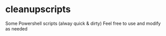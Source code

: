 # cleanupscripts
Some Powershell scripts (alway quick &amp; dirty)
Feel free to use and modify as needed
